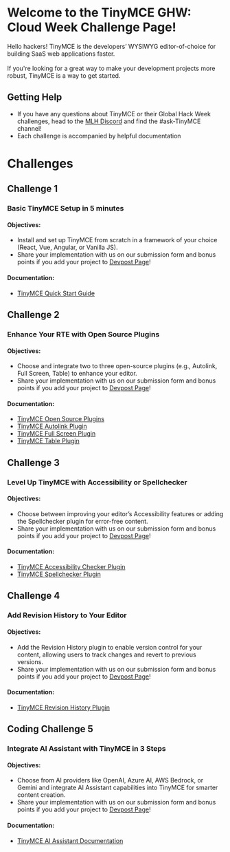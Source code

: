# Welcome to the TinyMCE GHW: Cloud Week Challenge Page!

Hello hackers! TinyMCE is the developers’ WYSIWYG editor-of-choice for building SaaS web applications faster. <br><br>
If you're looking for a great way to make your development projects more robust, TinyMCE is a way to get started. 

## Getting Help 

* If you have any questions about TinyMCE or their Global Hack Week challenges, head to the [MLH Discord](https://discord.mlh.io/) and find the #ask-TinyMCE channel!
* Each challenge is accompanied by helpful documentation

# Challenges

## Challenge 1
### Basic TinyMCE Setup in 5 minutes

#### Objectives: 
* Install and set up TinyMCE from scratch in a framework of your choice (React, Vue, Angular, or Vanilla JS).
* Share your implementation with us on our submission form and bonus points if you add your project to [Devpost Page](https://mlh.link/ghwdevpost)! 

#### Documentation: 
* [TinyMCE Quick Start Guide](https://mlh.link/ghwos24-tinymce-quickstart)

## Challenge 2 
### Enhance Your RTE with Open Source Plugins

#### Objectives: 
* Choose and integrate two to three open-source plugins (e.g., Autolink, Full Screen, Table) to enhance your editor.
* Share your implementation with us on our submission form and bonus points if you add your project to [Devpost Page](https://mlh.link/ghwdevpost)! 

#### Documentation: 
* [TinyMCE Open Source Plugins](https://mlh.link/ghwos24-tinymce-osplugins)
* [TinyMCE Autolink Plugin](https://mlh.link/ghwos24-tinymce-autolinkplugin)
* [TinyMCE Full Screen Plugin](https://mlh.link/ghwos24-tinymce-fullscreenplugin)
* [TinyMCE Table Plugin](https://mlh.link/ghwos24-tinymce-tableplugin)

## Challenge 3 
### Level Up TinyMCE with Accessibility or Spellchecker
#### Objectives: 
* Choose between improving your editor’s Accessibility features or adding the Spellchecker plugin for error-free content.
* Share your implementation with us on our submission form and bonus points if you add your project to [Devpost Page](https://mlh.link/ghwdevpost)! 

#### Documentation:
* [TinyMCE Accessibility Checker Plugin](https://mlh.link/ghwos24-tinymce-accessibility)
* [TinyMCE Spellchecker Plugin](https://mlh.link/ghwos24-tinymce-spellchecker)

## Challenge 4 
### Add Revision History to Your Editor
#### Objectives: 
* Add the Revision History plugin to enable version control for your content, allowing users to track changes and revert to previous versions.
* Share your implementation with us on our submission form and bonus points if you add your project to [Devpost Page](https://mlh.link/ghwdevpost)! 

#### Documentation:
* [TinyMCE Revision History Plugin](https://mlh.link/ghwos24-tinymce-revisionhistory)

## Coding Challenge 5
### Integrate AI Assistant with TinyMCE in 3 Steps
#### Objectives: 
* Choose from AI providers like OpenAI, Azure AI, AWS Bedrock, or Gemini and integrate AI Assistant capabilities into TinyMCE for smarter content creation.
* Share your implementation with us on our submission form and bonus points if you add your project to [Devpost Page](https://mlh.link/ghwdevpost)! 

#### Documentation: 
* [TinyMCE AI Assistant Documentation](https://mlh.link/ghwos24-tinymce-aiassistant)
